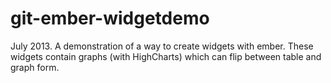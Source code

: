 git-ember-widgetdemo
====================

July 2013. A demonstration of a way to create widgets with ember. These widgets contain graphs (with HighCharts) which can flip between table and graph form.
